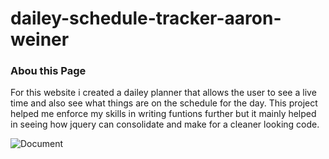 # dailey-schedule-tracker-aaron-weiner

### Abou this Page
<p>For this website i created a dailey planner that allows the user to see a live time and also see what things are on the schedule for the day. This project helped me enforce my skills in writing funtions further but it mainly helped in seeing how jquery can consolidate and make for a cleaner looking code.</br>

![Document](https://user-images.githubusercontent.com/76064269/109356566-e59d3700-784e-11eb-960b-00c78356d202.gif)
